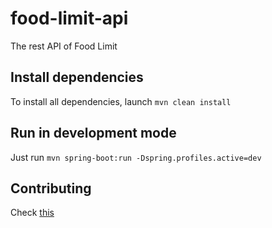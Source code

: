 # food-limit-api
The rest API of Food Limit

## Install dependencies

To install all dependencies, launch ``mvn clean install``

## Run in development mode

Just run ``mvn spring-boot:run -Dspring.profiles.active=dev``

## Contributing

Check [this](CONTRIBUTING.md)
